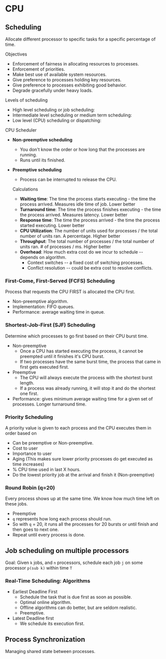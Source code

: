 # CPU

## Scheduling
Allocate different processor to specific tasks for a specific percentage of time.

Objectives
* Enforcement of fairness in allocating resources to processes.
* Enforcement of priorities.
* Make best use of available system resources.
* Give preference to processes holding key resources.
* Give preference to processes exhibiting good behavior.
* Degrade gracefully under heavy loads.

Levels of scheduling
* High level scheduling or job scheduling:
* Intermediate level scheduling or medium term scheduling:
* Low level (CPU) scheduling or dispatching:

CPU Scheduler
* **Non-preemptive scheduling**
  * You don't know the order or how long that the processes are running.
  * Runs until its finished.
* **Preemptive scheduling**
  * Process can be interrupted to release the CPU.

  Calculations
  * **Waiting time**: The time the process starts executing - the time the process arrived. Measures idle time of job. Lower better
  * **Turnaround time**: The time the process finishes executing - the time the process arrived. Measures latency. Lower better
  * **Response time**: The time the process arrived - the time the process started executing. Lower better
  * **CPU Utilization**: The number of units used for processes / the total number of units ran. A percentage. Higher better
  * **Throughput**: The total number of processes / the total number of units ran. # of processes / ms. Higher better
  * **Overhead**: How much extra cost do we incur to schedule -- depends on algorithm.
    * Context switches -- a fixed cost of switching processes.
    * Conflict resolution -- could be extra cost to resolve conflicts.

### First-Come, First-Served (FCFS) Scheduling
Process that requests the CPU FIRST is allocated the CPU first.
* Non-preemptive algorithm.
* Implementation: FIFO queues.
* Performance: average waiting time in queue.

### Shortest-Job-First (SJF) Scheduling
Determine which processes to go first based on their CPU burst time.
* Non-preemptive
  * Once a CPU has started executing the process, it cannot be preempted until it finishes it's CPU burst.
  * If two processes have the same burst time, the process that came in first gets executed first.
* Preemptive
  * The CPU will always execute the process with the shortest burst length.
  * If a process was already running, it will stop it and do the shortest one first.
* Performance: gives minimum average waiting time for a given set of processes. Longer turnaround time.

### Priority Scheduling
A priority value is given to each process and the CPU executes them in order based on
* Can be preemptive or Non-preemptive.
* Cost to user
* Importance to user
* Aging (This makes sure lower priority processes do get executed as time increases)
* % CPU time used in last X hours.
* Do the lowest priority job at the arrival and finish it (Non-preemptive)

### Round Robin (q=20)
Every process shows up at the same time. We know how much time left on these jobs.
* Preemptive
* `q` represents how long each process should run.
* So with `q` = 20, it runs all the processes for 20 bursts or until finish and then goes to next one.
* Repeat until every process is done.


## Job scheduling on multiple processors
Goal: Given `k` jobs, and `n` processors, schedule each job `j` on some processor `p(sub k)` within time `T`

### Real-Time Scheduling: Algorithms
* Earliest Deadline First
  * Schedule the task that is due first as soon as possible.
  * Optimal online algorithm.
  * Offline algorithms can do better, but are seldom realistic.
  * Preemptive.
* Latest Deadline first
  * We schedule its execution first.

## Process Synchronization
Managing shared state between processes.

